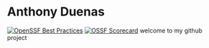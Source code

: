 # Anthony Duenas 
[![OpenSSF Best Practices](https://www.bestpractices.dev/projects/10266/badge)](https://www.bestpractices.dev/projects/10266)
[![OSSF Scorecard](https://api.securityscorecards.dev/projects/github.com/{AnthonyDuenas}/{Try-2}/badge)](https://securityscorecards.dev/projects/github.com/{AnthonyDuenas}/{Try-2})
welcome to my github project
